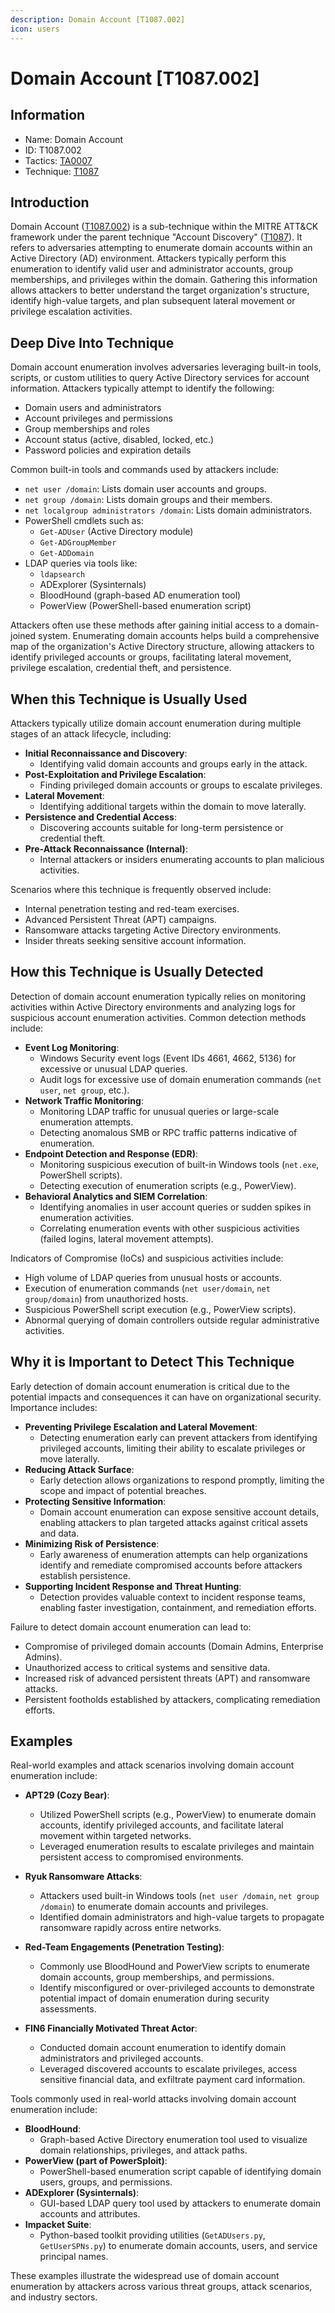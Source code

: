 ```yaml
---
description: Domain Account [T1087.002]
icon: users
---
```


# Domain Account [T1087.002]

## Information

- Name: Domain Account
- ID: T1087.002
- Tactics: [TA0007](../TA0007/TA0007.md)
- Technique: [T1087](./T1087.md)

## Introduction

Domain Account ([T1087.002](https://attack.mitre.org/techniques/T1087/002/)) is a sub-technique within the MITRE ATT&CK framework under the parent technique "Account Discovery" ([T1087](https://attack.mitre.org/techniques/T1087/)). It refers to adversaries attempting to enumerate domain accounts within an Active Directory (AD) environment. Attackers typically perform this enumeration to identify valid user and administrator accounts, group memberships, and privileges within the domain. Gathering this information allows attackers to better understand the target organization's structure, identify high-value targets, and plan subsequent lateral movement or privilege escalation activities.

## Deep Dive Into Technique

Domain account enumeration involves adversaries leveraging built-in tools, scripts, or custom utilities to query Active Directory services for account information. Attackers typically attempt to identify the following:

- Domain users and administrators
- Account privileges and permissions
- Group memberships and roles
- Account status (active, disabled, locked, etc.)
- Password policies and expiration details

Common built-in tools and commands used by attackers include:

- `net user /domain`: Lists domain user accounts and groups.
- `net group /domain`: Lists domain groups and their members.
- `net localgroup administrators /domain`: Lists domain administrators.
- PowerShell cmdlets such as:
  - `Get-ADUser` (Active Directory module)
  - `Get-ADGroupMember`
  - `Get-ADDomain`
- LDAP queries via tools like:
  - `ldapsearch`
  - ADExplorer (Sysinternals)
  - BloodHound (graph-based AD enumeration tool)
  - PowerView (PowerShell-based enumeration script)

Attackers often use these methods after gaining initial access to a domain-joined system. Enumerating domain accounts helps build a comprehensive map of the organization's Active Directory structure, allowing attackers to identify privileged accounts or groups, facilitating lateral movement, privilege escalation, credential theft, and persistence.

## When this Technique is Usually Used

Attackers typically utilize domain account enumeration during multiple stages of an attack lifecycle, including:

- **Initial Reconnaissance and Discovery**:
  - Identifying valid domain accounts and groups early in the attack.
- **Post-Exploitation and Privilege Escalation**:
  - Finding privileged domain accounts or groups to escalate privileges.
- **Lateral Movement**:
  - Identifying additional targets within the domain to move laterally.
- **Persistence and Credential Access**:
  - Discovering accounts suitable for long-term persistence or credential theft.
- **Pre-Attack Reconnaissance (Internal)**:
  - Internal attackers or insiders enumerating accounts to plan malicious activities.

Scenarios where this technique is frequently observed include:

- Internal penetration testing and red-team exercises.
- Advanced Persistent Threat (APT) campaigns.
- Ransomware attacks targeting Active Directory environments.
- Insider threats seeking sensitive account information.

## How this Technique is Usually Detected

Detection of domain account enumeration typically relies on monitoring activities within Active Directory environments and analyzing logs for suspicious account enumeration activities. Common detection methods include:

- **Event Log Monitoring**:
  - Windows Security event logs (Event IDs 4661, 4662, 5136) for excessive or unusual LDAP queries.
  - Audit logs for excessive use of domain enumeration commands (`net user`, `net group`, etc.).
- **Network Traffic Monitoring**:
  - Monitoring LDAP traffic for unusual queries or large-scale enumeration attempts.
  - Detecting anomalous SMB or RPC traffic patterns indicative of enumeration.
- **Endpoint Detection and Response (EDR)**:
  - Monitoring suspicious execution of built-in Windows tools (`net.exe`, PowerShell scripts).
  - Detecting execution of enumeration scripts (e.g., PowerView).
- **Behavioral Analytics and SIEM Correlation**:
  - Identifying anomalies in user account queries or sudden spikes in enumeration activities.
  - Correlating enumeration events with other suspicious activities (failed logins, lateral movement attempts).

Indicators of Compromise (IoCs) and suspicious activities include:

- High volume of LDAP queries from unusual hosts or accounts.
- Execution of enumeration commands (`net user/domain`, `net group/domain`) from unauthorized hosts.
- Suspicious PowerShell script execution (e.g., PowerView scripts).
- Abnormal querying of domain controllers outside regular administrative activities.

## Why it is Important to Detect This Technique

Early detection of domain account enumeration is critical due to the potential impacts and consequences it can have on organizational security. Importance includes:

- **Preventing Privilege Escalation and Lateral Movement**:
  - Detecting enumeration early can prevent attackers from identifying privileged accounts, limiting their ability to escalate privileges or move laterally.
- **Reducing Attack Surface**:
  - Early detection allows organizations to respond promptly, limiting the scope and impact of potential breaches.
- **Protecting Sensitive Information**:
  - Domain account enumeration can expose sensitive account details, enabling attackers to plan targeted attacks against critical assets and data.
- **Minimizing Risk of Persistence**:
  - Early awareness of enumeration attempts can help organizations identify and remediate compromised accounts before attackers establish persistence.
- **Supporting Incident Response and Threat Hunting**:
  - Detection provides valuable context to incident response teams, enabling faster investigation, containment, and remediation efforts.

Failure to detect domain account enumeration can lead to:

- Compromise of privileged domain accounts (Domain Admins, Enterprise Admins).
- Unauthorized access to critical systems and sensitive data.
- Increased risk of advanced persistent threats (APT) and ransomware attacks.
- Persistent footholds established by attackers, complicating remediation efforts.

## Examples

Real-world examples and attack scenarios involving domain account enumeration include:

- **APT29 (Cozy Bear)**:

  - Utilized PowerShell scripts (e.g., PowerView) to enumerate domain accounts, identify privileged accounts, and facilitate lateral movement within targeted networks.
  - Leveraged enumeration results to escalate privileges and maintain persistent access to compromised environments.

- **Ryuk Ransomware Attacks**:

  - Attackers used built-in Windows tools (`net user /domain`, `net group /domain`) to enumerate domain accounts and privileges.
  - Identified domain administrators and high-value targets to propagate ransomware rapidly across entire networks.

- **Red-Team Engagements (Penetration Testing)**:

  - Commonly use BloodHound and PowerView scripts to enumerate domain accounts, group memberships, and permissions.
  - Identify misconfigured or over-privileged accounts to demonstrate potential impact of domain enumeration during security assessments.

- **FIN6 Financially Motivated Threat Actor**:
  - Conducted domain account enumeration to identify domain administrators and privileged accounts.
  - Leveraged discovered accounts to escalate privileges, access sensitive financial data, and exfiltrate payment card information.

Tools commonly used in real-world attacks involving domain account enumeration include:

- **BloodHound**:
  - Graph-based Active Directory enumeration tool used to visualize domain relationships, privileges, and attack paths.
- **PowerView (part of PowerSploit)**:
  - PowerShell-based enumeration script capable of identifying domain users, groups, and permissions.
- **ADExplorer (Sysinternals)**:
  - GUI-based LDAP query tool used by attackers to enumerate domain accounts and attributes.
- **Impacket Suite**:
  - Python-based toolkit providing utilities (`GetADUsers.py`, `GetUserSPNs.py`) to enumerate domain accounts, users, and service principal names.

These examples illustrate the widespread use of domain account enumeration by attackers across various threat groups, attack scenarios, and industry sectors.
